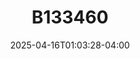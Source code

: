 ---
date: '2025-04-16T01:03:28-04:00'
title: 'B133460'
weight: 8
address: '/taxi/B133460'
name: 'Jeep amarillo'
screenshot: '/img/taxi/B133460.png'
---
